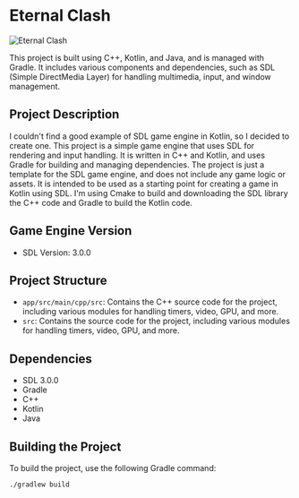 # Eternal Clash

![Eternal Clash](record.gif)

This project is built using C++, Kotlin, and Java, and is managed with Gradle. It includes various components and dependencies, such as SDL (Simple DirectMedia Layer) for handling multimedia, input, and window management.

## Project Description
I couldn't find a good example of SDL game engine in Kotlin, so I decided to create one. This project is a simple game engine that uses SDL for rendering and input handling. It is written in C++ and Kotlin, and uses Gradle for building and managing dependencies. The project is just a template for the SDL game engine, and does not include any game logic or assets. It is intended to be used as a starting point for creating a game in Kotlin using SDL. I'm using Cmake to build and downloading the SDL library the C++ code and Gradle to build the Kotlin code.

## Game Engine Version

- SDL Version: 3.0.0

## Project Structure

- `app/src/main/cpp/src`: Contains the C++ source code for the project, including various modules for handling timers, video, GPU, and more.
- `src`: Contains the source code for the project, including various modules for handling timers, video, GPU, and more.

## Dependencies

- SDL 3.0.0
- Gradle
- C++
- Kotlin
- Java

## Building the Project

To build the project, use the following Gradle command:

```sh
./gradlew build